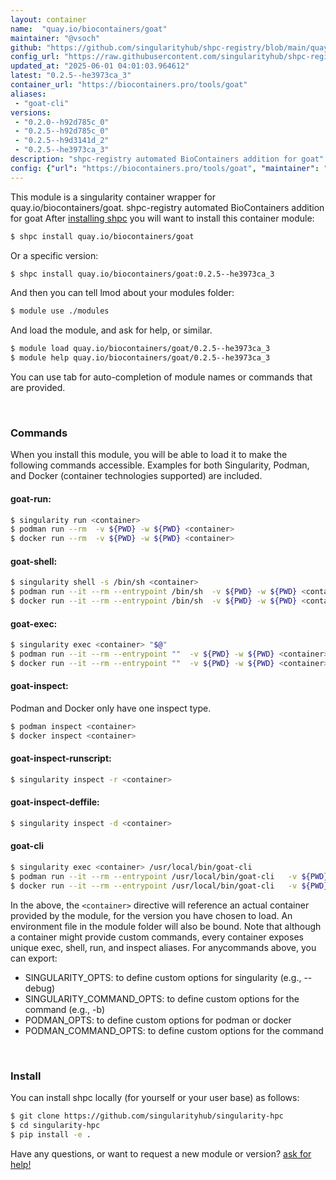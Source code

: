 ```yaml
---
layout: container
name:  "quay.io/biocontainers/goat"
maintainer: "@vsoch"
github: "https://github.com/singularityhub/shpc-registry/blob/main/quay.io/biocontainers/goat/container.yaml"
config_url: "https://raw.githubusercontent.com/singularityhub/shpc-registry/main/quay.io/biocontainers/goat/container.yaml"
updated_at: "2025-06-01 04:01:03.964612"
latest: "0.2.5--he3973ca_3"
container_url: "https://biocontainers.pro/tools/goat"
aliases:
 - "goat-cli"
versions:
 - "0.2.0--h92d785c_0"
 - "0.2.5--h92d785c_0"
 - "0.2.5--h9d3141d_2"
 - "0.2.5--he3973ca_3"
description: "shpc-registry automated BioContainers addition for goat"
config: {"url": "https://biocontainers.pro/tools/goat", "maintainer": "@vsoch", "description": "shpc-registry automated BioContainers addition for goat", "latest": {"0.2.5--he3973ca_3": "sha256:1d8d3f57521b468920f06649f05931f73e1484eee6e942ac609576a2693714d8"}, "tags": {"0.2.0--h92d785c_0": "sha256:b8b9f6fb938aabf6ff97e9f78334fe19da86c65ea2de6054c98bab12f07dc1d6", "0.2.5--h92d785c_0": "sha256:c2328cf080c4bb54a0fc848617c13f131006cad9303d81f82b88aaa655b1e3fd", "0.2.5--h9d3141d_2": "sha256:6f0470a092a28424edcb2a3fd3d2dcc963f94e768c9f466f1b4c6f546cc260d5", "0.2.5--he3973ca_3": "sha256:1d8d3f57521b468920f06649f05931f73e1484eee6e942ac609576a2693714d8"}, "docker": "quay.io/biocontainers/goat", "aliases": {"goat-cli": "/usr/local/bin/goat-cli"}}
---
```


This module is a singularity container wrapper for quay.io/biocontainers/goat.
shpc-registry automated BioContainers addition for goat
After [installing shpc](#install) you will want to install this container module:


```bash
$ shpc install quay.io/biocontainers/goat
```

Or a specific version:

```bash
$ shpc install quay.io/biocontainers/goat:0.2.5--he3973ca_3
```

And then you can tell lmod about your modules folder:

```bash
$ module use ./modules
```

And load the module, and ask for help, or similar.

```bash
$ module load quay.io/biocontainers/goat/0.2.5--he3973ca_3
$ module help quay.io/biocontainers/goat/0.2.5--he3973ca_3
```

You can use tab for auto-completion of module names or commands that are provided.

<br>

### Commands

When you install this module, you will be able to load it to make the following commands accessible.
Examples for both Singularity, Podman, and Docker (container technologies supported) are included.

#### goat-run:

```bash
$ singularity run <container>
$ podman run --rm  -v ${PWD} -w ${PWD} <container>
$ docker run --rm  -v ${PWD} -w ${PWD} <container>
```

#### goat-shell:

```bash
$ singularity shell -s /bin/sh <container>
$ podman run --it --rm --entrypoint /bin/sh  -v ${PWD} -w ${PWD} <container>
$ docker run --it --rm --entrypoint /bin/sh  -v ${PWD} -w ${PWD} <container>
```

#### goat-exec:

```bash
$ singularity exec <container> "$@"
$ podman run --it --rm --entrypoint ""  -v ${PWD} -w ${PWD} <container> "$@"
$ docker run --it --rm --entrypoint ""  -v ${PWD} -w ${PWD} <container> "$@"
```

#### goat-inspect:

Podman and Docker only have one inspect type.

```bash
$ podman inspect <container>
$ docker inspect <container>
```

#### goat-inspect-runscript:

```bash
$ singularity inspect -r <container>
```

#### goat-inspect-deffile:

```bash
$ singularity inspect -d <container>
```


#### goat-cli

```bash
$ singularity exec <container> /usr/local/bin/goat-cli
$ podman run --it --rm --entrypoint /usr/local/bin/goat-cli   -v ${PWD} -w ${PWD} <container> -c " $@"
$ docker run --it --rm --entrypoint /usr/local/bin/goat-cli   -v ${PWD} -w ${PWD} <container> -c " $@"
```



In the above, the `<container>` directive will reference an actual container provided
by the module, for the version you have chosen to load. An environment file in the
module folder will also be bound. Note that although a container
might provide custom commands, every container exposes unique exec, shell, run, and
inspect aliases. For anycommands above, you can export:

 - SINGULARITY_OPTS: to define custom options for singularity (e.g., --debug)
 - SINGULARITY_COMMAND_OPTS: to define custom options for the command (e.g., -b)
 - PODMAN_OPTS: to define custom options for podman or docker
 - PODMAN_COMMAND_OPTS: to define custom options for the command

<br>

### Install

You can install shpc locally (for yourself or your user base) as follows:

```bash
$ git clone https://github.com/singularityhub/singularity-hpc
$ cd singularity-hpc
$ pip install -e .
```

Have any questions, or want to request a new module or version? [ask for help!](https://github.com/singularityhub/singularity-hpc/issues)